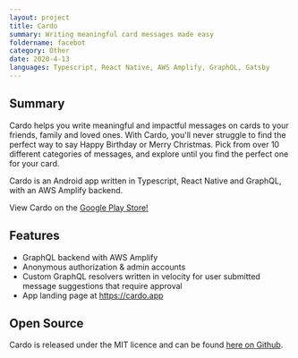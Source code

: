 ```yaml
---
layout: project
title: Cardo
summary: Writing meaningful card messages made easy
foldername: facebot
category: Other
date: 2020-4-13
languages: Typescript, React Native, AWS Amplify, GraphQL, Gatsby
---
```


## Summary

Cardo helps you write meaningful and impactful messages on cards to your friends, family and loved ones. With Cardo, you'll never struggle to find the perfect way to say Happy Birthday or Merry Christmas. Pick from over 10 different categories of messages, and explore until you find the perfect one for your card.

Cardo is an Android app written in Typescript, React Native and GraphQL, with an AWS Amplify backend.

View Cardo on the [Google Play Store!](https://play.google.com/store/apps/details?id=com.johnhannagan.cardo)

## Features

- GraphQL backend with AWS Amplify
- Anonymous authorization & admin accounts
- Custom GraphQL resolvers written in velocity for user submitted message suggestions that require approval
- App landing page at https://cardo.app

## Open Source

Cardo is released under the MIT licence and can be found [here on Github](https://github.com/Weetbix/cardo).

